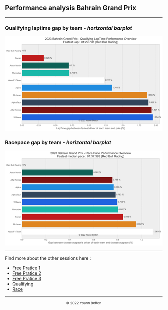 ## Performance analysis Bahrain Grand Prix

---

### Qualifying laptime gap by team - *horizontal barplot*

<img src="/output/2023-03-05_Bahrain_Grand_Prix/qualifying_performance_white.svg?raw=true"/>

### Racepace gap by team - *horizontal barplot*

<img src="/output/2023-03-05_Bahrain_Grand_Prix/race_performance_white.svg?raw=true"/>

--- 

Find more about the other sessions here :
  - [Free Pratice 1](/page/FP1/2023-03-05_Bahrain_Grand_Prix)  
  - [Free Pratice 2](/page/FP2/2023-03-05_Bahrain_Grand_Prix) 
  - [Free Pratice 3](/page/FP3/2023-03-05_Bahrain_Grand_Prix)
  - [Qualifying](/page/Qualifying/2023-03-05_Bahrain_Grand_Prix) 
  - [Race](/page/Race/2023-03-05_Bahrain_Grand_Prix)

---

<div style="text-align: center">
  <p style="font-size:11px">&copy; 2022 Yoann Betton</p>
</div>

<!-- ---

<p style="font-size:11px">Page generated from <a href="https://github.com/yoannbtn/yoannbtn.github.io">github.com/yoannbtn</a>.</p> -->